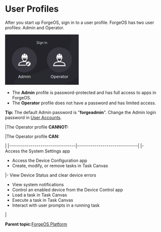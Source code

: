 # User Profiles

After you start up ForgeOS, sign in to a user profile. ForgeOS has two user profiles: Admin and Operator.

![](../Images/Platform/SignIn-Profiles.png)

-   The **Admin** profile is password-protected and has full access to apps in ForgeOS.
-   The **Operator** profile does not have a password and has limited access.

**Tip:** The default Admin password is "**forgeadmin**". Change the Admin login password in [User Accounts](../Settings/UserAccounts.md).

|The Operator profile **CANNOT:**

|The Operator profile **CAN:**

|
|----------------------------------|-------------------------------|
|-   Access the System Settings app
-   Access the Device Configuration app
-   Create, modify, or remove tasks in Task Canvas

|-   View Device Status and clear device errors
-   View system notifications
-   Control an enabled device from the Device Control app
-   Load a task in Task Canvas
-   Execute a task in Task Canvas
-   Interact with user prompts in a running task

|

**Parent topic:**[ForgeOS Platform](../Platform/PlatformOverview.md)

